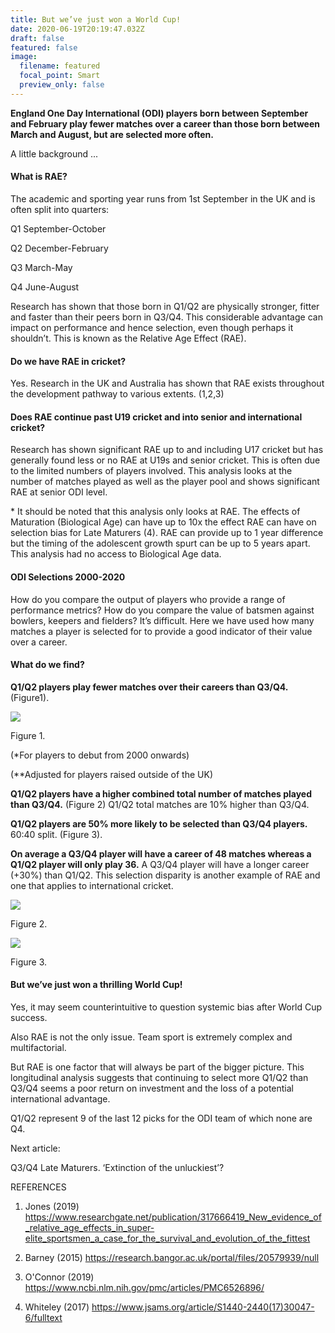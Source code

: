 ```yaml
---
title: But we’ve just won a World Cup!
date: 2020-06-19T20:19:47.032Z
draft: false
featured: false
image:
  filename: featured
  focal_point: Smart
  preview_only: false
---
```

**England One Day International (ODI) players born between September and February play fewer matches over a career than those born between March and August, but are selected more often.**

A little background ...

#### What is RAE?

The academic and sporting year runs from 1st September in the UK and is often split into quarters:

Q1 September-October

Q2 December-February

Q3 March-May

Q4 June-August

Research has shown that those born in Q1/Q2 are physically stronger, fitter and faster than their peers born in Q3/Q4. This considerable advantage can impact on performance and hence selection, even though perhaps it shouldn’t. This is known as the Relative Age Effect (RAE).

#### Do we have RAE in cricket?

Yes. Research in the UK and Australia has shown that RAE exists throughout the development pathway to various extents. (1,2,3)

#### Does RAE continue past U19 cricket and into senior and international cricket?

Research has shown significant RAE up to and including U17 cricket but has generally found less or no RAE at U19s and senior cricket. This is often due to the limited numbers of players involved. This analysis looks at the number of matches played as well as the player pool and shows significant RAE at senior ODI level.

\* It should be noted that this analysis only looks at RAE. The effects of Maturation (Biological Age) can have up to 10x the effect RAE can have on selection bias for Late Maturers (4). RAE can provide up to 1 year difference but the timing of the adolescent growth spurt can be up to 5 years apart. This analysis had no access to Biological Age data.

#### ODI Selections 2000-2020

How do you compare the output of players who provide a range of performance metrics? How do you compare the value of batsmen against bowlers, keepers and fielders? It’s difficult. Here we have used how many matches a player is selected for to provide a good indicator of their value over a career.

#### What do we find?

**Q1/Q2 players play fewer matches over their careers than Q3/Q4.** (Figure1).

![](https://lh5.googleusercontent.com/w1V1Zlj6mJ7HvSw3K3mUQ_AeFrcvQlODWkdlP9Kb_hgzPcZ286RnX1A69xvwP3JWDKSnvmW_tlExdReSAiZnzBGcuM8Q_JiHZ8XFizU9ey00uy_4xB492xm0v76Mp8oWA3SIOF42)

Figure 1.

(*For players to debut from 2000 onwards)

(\*\*Adjusted for players raised outside of the UK)

**Q1/Q2 players have a higher combined total number of matches played than Q3/Q4.** (Figure 2) Q1/Q2 total matches are 10% higher than Q3/Q4.

**Q1/Q2 players are 50% more likely to be selected than Q3/Q4 players.** 60:40 split. (Figure 3).

**On average a Q3/Q4 player will have a career of 48 matches whereas a Q1/Q2 player will only play 36.** A Q3/Q4 player will have a longer career (+30%) than Q1/Q2. This selection disparity is another example of RAE and one that applies to international cricket.

![](https://lh4.googleusercontent.com/6HWUqhknaHEJ9H_Sf0xT5s2u1edfbAVFUf_wB9EhZDSfwfQZDGv-3r0wUGMtISamPJj-2I0O2LvjYtHPXCafa18LD8oynDrOG75gzVTN3sKVCuuJrNIXDgs8Ta1ArpS2g6aPBqpI)

Figure 2.

![](https://lh3.googleusercontent.com/gfXcM4OIm9fOFIMgyexW9zEOgx3RxVJq7jtLybFsIX46QzvGgGa-T7pwsSrM7ZJwWuSHqXKlU17XLp85lhD-Wl18bMcQKBIROMW1mfwOjpXV-HwvXymUyc5-_obpj43bV7Wpxm8d)

Figure 3.

#### But we’ve just won a thrilling World Cup!

Yes, it may seem counterintuitive to question systemic bias after World Cup success.

Also RAE is not the only issue. Team sport is extremely complex and multifactorial.

But RAE is one factor that will always be part of the bigger picture. This longitudinal analysis suggests that continuing to select more Q1/Q2 than Q3/Q4 seems a poor return on investment and the loss of a potential international advantage.

Q1/Q2 represent 9 of the last 12 picks for the ODI team of which none are Q4.

Next article:

Q3/Q4 Late Maturers. ‘Extinction of the unluckiest’?

REFERENCES

1. Jones (2019) <https://www.researchgate.net/publication/317666419_New_evidence_of_relative_age_effects_in_super-elite_sportsmen_a_case_for_the_survival_and_evolution_of_the_fittest>

2. Barney (2015)  <https://research.bangor.ac.uk/portal/files/20579939/null>

3. O'Connor (2019) <https://www.ncbi.nlm.nih.gov/pmc/articles/PMC6526896/>

4. Whiteley (2017) <https://www.jsams.org/article/S1440-2440(17)30047-6/fulltext>